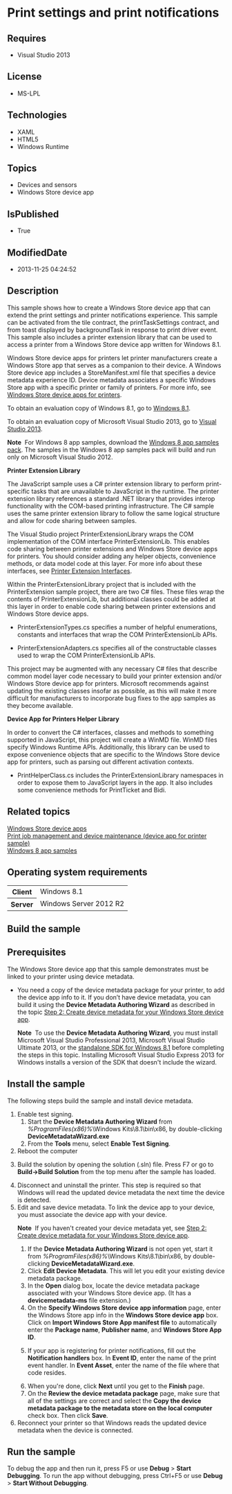 # Print settings and print notifications
## Requires
* Visual Studio 2013
## License
* MS-LPL
## Technologies
* XAML
* HTML5
* Windows Runtime
## Topics
* Devices and sensors
* Windows Store device app
## IsPublished
* True
## ModifiedDate
* 2013-11-25 04:24:52
## Description

<div id="mainSection">
<p>This sample shows how to create a Windows Store device app that can extend the print settings and printer notifications experience. This sample can be activated from the tile contract, the printTaskSettings contract, and from toast displayed by backgroundTask
 in response to print driver event. This sample also includes a printer extension library that can be used to access a printer from a Windows Store device app written for Windows&nbsp;8.1.
</p>
<p>Windows Store device apps for printers let printer manufacturers create a Windows Store app that serves as a companion to their device. A Windows Store device app includes a StoreManifest.xml file that specifies a device metadata experience ID. Device metadata
 associates a specific Windows Store app with a specific printer or family of printers. For more info, see
<a href="http://go.microsoft.com/fwlink/p/?LinkId=306682">Windows Store device apps for printers</a>.</p>
<p>To obtain an evaluation copy of Windows&nbsp;8.1, go to <a href="http://go.microsoft.com/fwlink/p/?linkid=301696">
Windows&nbsp;8.1</a>.</p>
<p>To obtain an evaluation copy of Microsoft Visual Studio&nbsp;2013, go to <a href="http://go.microsoft.com/fwlink/p/?linkid=301697">
Visual Studio&nbsp;2013</a>.</p>
<p></p>
<p class="note"><b>Note</b>&nbsp;&nbsp;For Windows&nbsp;8 app samples, download the <a href="http://go.microsoft.com/fwlink/p/?LinkId=301698">
Windows&nbsp;8 app samples pack</a>. The samples in the Windows&nbsp;8 app samples pack will build and run only on Microsoft Visual Studio&nbsp;2012.</p>
<p></p>
<p><b>Printer Extension Library</b></p>
<p>The JavaScript sample uses a C# printer extension library to perform print-specific tasks that are unavailable to JavaScript in the runtime. The printer extension library references a standard .NET library that provides interop functionality with the COM-based
 printing infrastructure. The C# sample uses the same printer extension library to follow the same logical structure and allow for code sharing between samples.</p>
<p>The Visual Studio project PrinterExtensionLibrary wraps the COM implementation of the COM interface PrinterExtensionLib. This enables code sharing between printer extensions and Windows Store device apps for printers. You should consider adding any helper
 objects, convenience methods, or data model code at this layer. For more info about these interfaces, see
<a href="http://go.microsoft.com/fwlink/p/?LinkID=299887">Printer Extension Interfaces</a>.</p>
<p>Within the PrinterExtensionLibrary project that is included with the PrinterExtension sample project, there are two C# files. These files wrap the contents of PrinterExtensionLib, but additional classes could be added at this layer in order to enable code
 sharing between printer extensions and Windows Store device apps.</p>
<ul>
<li>
<p>PrinterExtensionTypes.cs specifies a number of helpful enumerations, constants and interfaces that wrap the COM PrinterExtensionLib APIs.</p>
</li><li>
<p>PrinterExtensionAdapters.cs specifies all of the constructable classes used to wrap the COM PrinterExtensionLib APIs.</p>
</li></ul>
<p>This project may be augmented with any necessary C# files that describe common model layer code necessary to build your printer extension and/or Windows Store device app for printers. Microsoft recommends against updating the existing classes insofar as
 possible, as this will make it more difficult for manufacturers to incorporate bug fixes to the app samples as they become available.</p>
<p><b>Device App for Printers Helper Library</b></p>
<p>In order to convert the C# interfaces, classes and methods to something supported in JavaScript, this project will create a WinMD file. WinMD files specify Windows Runtime APIs. Additionally, this library can be used to expose convenience objects that are
 specific to the Windows Store device app for printers, such as parsing out different activation contexts.
</p>
<ul>
<li>
<p>PrintHelperClass.cs includes the PrinterExtensionLibrary namespaces in order to expose them to JavaScript layers in the app. It also includes some convenience methods for PrintTicket and Bidi.</p>
</li></ul>
<h2><a id="related_topics"></a>Related topics</h2>
<dl><dt><a href="http://go.microsoft.com/fwlink/p/?LinkID=301381">Windows Store device apps</a>
</dt><dt><a href="http://go.microsoft.com/fwlink/p/?LinkID=299829">Print job management and device maintenance (device app for printer sample)</a>
</dt><dt><a href="http://go.microsoft.com/fwlink/p/?LinkID=227694">Windows 8 app samples</a>
</dt></dl>
<h2>Operating system requirements</h2>
<table>
<tbody>
<tr>
<th>Client</th>
<td><dt>Windows&nbsp;8.1 </dt></td>
</tr>
<tr>
<th>Server</th>
<td><dt>Windows Server&nbsp;2012&nbsp;R2 </dt></td>
</tr>
</tbody>
</table>
<h2>Build the sample</h2>
<h2><a id="Prerequisites"></a><a id="prerequisites"></a><a id="PREREQUISITES"></a>Prerequisites</h2>
<p>The Windows Store device app that this sample demonstrates must be linked to your printer using device metadata.</p>
<ul>
<li>
<p>You need a copy of the device metadata package for your printer, to add the device app info to it. If you don’t have device metadata, you can build it using the
<b>Device Metadata Authoring Wizard</b> as described in the topic <a href="http://go.microsoft.com/fwlink/p/?LinkId=313644">
Step 2: Create device metadata for your Windows Store device app</a>.</p>
<p class="note"><b>Note</b>&nbsp;&nbsp;To use the <b>Device Metadata Authoring Wizard</b>, you must install Microsoft Visual Studio Professional&nbsp;2013, Microsoft Visual Studio Ultimate&nbsp;2013, or the
<a href="http://go.microsoft.com/fwlink/?LinkID=309209">standalone SDK for Windows&nbsp;8.1</a> before completing the steps in this topic. Installing Microsoft Visual Studio Express&nbsp;2013 for Windows installs a version of the SDK that doesn't include the wizard.</p>
</li></ul>
<h2><a id="Install_the_sample"></a><a id="install_the_sample"></a><a id="INSTALL_THE_SAMPLE"></a>Install the sample</h2>
<p>The following steps build the sample and install device metadata.</p>
<ol>
<li>Enable test signing.
<ol>
<li>Start the <b>Device Metadata Authoring Wizard</b> from <i>%ProgramFiles(x86)%</i>\Windows Kits\8.1\bin\x86, by double-clicking
<b>DeviceMetadataWizard.exe</b> </li><li>From the <b>Tools</b> menu, select <b>Enable Test Signing</b>. </li></ol>
</li><li>Reboot the computer </li><li>
<p>Build the solution by opening the solution (.sln) file. Press F7 or go to <b>Build-&gt;Build Solution</b> from the top menu after the sample has loaded.
</p>
</li><li>Disconnect and uninstall the printer. This step is required so that Windows will read the updated device metadata the next time the device is detected.
</li><li>Edit and save device metadata. To link the device app to your device, you must associate the device app with your device.
<p class="note"><b>Note</b>&nbsp;&nbsp;If you haven't created your device metadata yet, see
<a href="http://go.microsoft.com/fwlink/p/?LinkId=313644">Step 2: Create device metadata for your Windows Store device app</a>.</p>
<ol>
<li>If the <b>Device Metadata Authoring Wizard</b> is not open yet, start it from
<i>%ProgramFiles(x86)%</i>\Windows Kits\8.1\bin\x86, by double-clicking <b>DeviceMetadataWizard.exe</b>.
</li><li>Click <b>Edit Device Metadata</b>. This will let you edit your existing device metadata package.
</li><li>In the <b>Open</b> dialog box, locate the device metadata package associated with your Windows Store device app. (It has a
<b>devicemetadata-ms</b> file extension.) </li><li>On the <b>Specify Windows Store device app information</b> page, enter the Windows Store app info in the
<b>Windows Store device app</b> box. Click on <b>Import Windows Store App manifest file</b> to automatically enter the
<b>Package name</b>, <b>Publisher name</b>, and <b>Windows Store App ID</b>. </li><li>
<p>If your app is registering for printer notifications, fill out the <b>Notification handlers</b> box. In
<b>Event ID</b>, enter the name of the print event handler. In <b>Event Asset</b>, enter the name of the file where that code resides.</p>
</li><li>When you're done, click <b>Next</b> until you get to the <b>Finish</b> page. </li><li>On the <b>Review the device metadata package</b> page, make sure that all of the settings are correct and select the
<b>Copy the device metadata package to the metadata store on the local computer</b> check box. Then click
<b>Save</b>. </li></ol>
</li><li>Reconnect your printer so that Windows reads the updated device metadata when the device is connected.
</li></ol>
<h2>Run the sample</h2>
<p>To debug the app and then run it, press F5 or use <b>Debug</b> &gt; <b>Start Debugging</b>. To run the app without debugging, press Ctrl&#43;F5 or use
<b>Debug</b> &gt; <b>Start Without Debugging</b>. </p>
</div>
